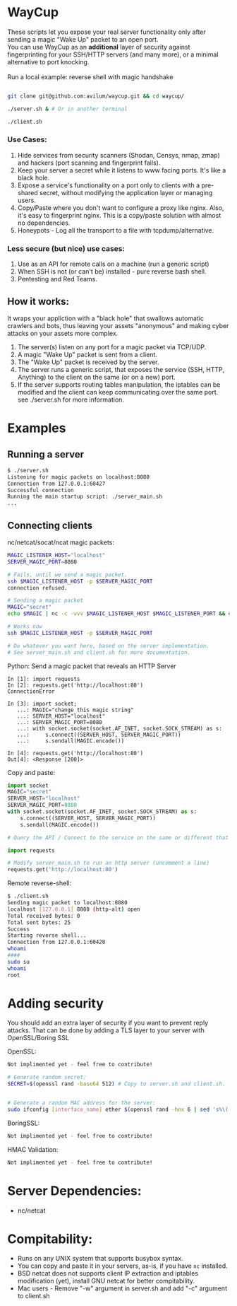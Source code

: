 # WayCup
These scripts let you expose your real server functionality only after sending a magic "Wake Up" packet to an open port.<br>
You can use WayCup as an <b>additional</b> layer of security against fingerprinting for your SSH/HTTP servers (and many more), or a minimal alternative to port knocking.<br><br>
Run a local example: reverse shell with magic handshake<br>
```bash

git clone git@github.com:avilum/waycup.git && cd waycup/

./server.sh & # Or in another terminal

./client.sh

```
### Use Cases:
1. Hide services from security scanners (Shodan, Censys, nmap, zmap) and hackers (port scanning and fingerprint fails).
2. Keep your server a secret while it listens to www facing ports. It's like a black hole.
2. Expose a service's functionality on a port only to clients with a pre-shared secret, without modifying the application layer or managing users.
4. Copy/Paste where you don't want to configure a proxy like nginx. Also, it's easy to fingerprint nginx. This is a copy/paste solution with almost no dependencies.
5. Honeypots - Log all the transport to a file with tcpdump/alternative.

### Less secure (but nice) use cases:
1. Use as an API for remote calls on a machine (run a generic script)
2. When SSH is not (or can't be) installed - pure reverse bash shell.
3. Pentesting and Red Teams.

## How it works:
It wraps your appliction with a "black hole" that swallows automatic crawlers and bots, thus leaving your assets "anonymous" and making cyber attacks on your assets more complex.
<br>
1. The server(s) listen on any port for a magic packet via TCP/UDP. 
2. A magic "Wake Up" packet is sent from a client.
3. The "Wake Up" packet is received by the server.
3. The server runs a generic script, that exposes the service (SSH, HTTP, Anything) to the client on the same (or on a new) port.
4. If the server supports routing tables manipulation, the iptables can be modified and the client can keep communicating over the same port. see ./server.sh for more information.

# Examples

## Running a server 
```bash
$ ./server.sh
Listening for magic packets on localhost:8080
Connection from 127.0.0.1:60427
Successful connection
Running the main startup script: ./server_main.sh
...
```

## Connecting clients
nc/netcat/socat/ncat magic packets:
```bash
MAGIC_LISTENER_HOST="localhost"
SERVER_MAGIC_PORT=8080

# Fails, until we send a magic packet.
ssh $MAGIC_LISTENER_HOST -p $SERVER_MAGIC_PORT 
connection refused.

# Sending a magic packet
MAGIC="secret"
echo $MAGIC | nc -c -vvv $MAGIC_LISTENER_HOST $MAGIC_LISTENER_PORT && echo "Success"

# Works now
ssh $MAGIC_LISTENER_HOST -p $SERVER_MAGIC_PORT 

# Do whatever you want here, based on the server implementation.
# See server_main.sh and client.sh for more documentation.
```

Python: Send a magic packet that reveals an HTTP Server
```text
In [1]: import requests
In [2]: requests.get('http://localhost:80')
ConnectionError

In [3]: import socket;
   ...: MAGIC="change this magic string"
   ...: SERVER_HOST="localhost"
   ...: SERVER_MAGIC_PORT=8080
   ...: with socket.socket(socket.AF_INET, socket.SOCK_STREAM) as s:
   ...:     s.connect((SERVER_HOST, SERVER_MAGIC_PORT))
   ...:     s.sendall(MAGIC.encode())

In [4]: requests.get('http://localhost:80')
Out[4]: <Response [200]>
```
Copy and paste:
```python
import socket
MAGIC="secret"
SERVER_HOST="localhost"
SERVER_MAGIC_PORT=8080
with socket.socket(socket.AF_INET, socket.SOCK_STREAM) as s:
    s.connect((SERVER_HOST, SERVER_MAGIC_PORT))
    s.sendall(MAGIC.encode())

# Query the API / Connect to the service on the same or different that just opened for you

import requests

# Modify server_main.sh to run an http server (uncomment a line)
requests.get('http://localhost:80') 
```

Remote reverse-shell:
```bash
$ ./client.sh
Sending magic packet to localhost:8080
localhost [127.0.0.1] 8080 (http-alt) open
Total received bytes: 0
Total sent bytes: 25
Success
Starting reverse shell...
Connection from 127.0.0.1:60428
whoami
####
sudo su
whoami
root
```

# Adding security
You should add an extra layer of security if you want to prevent reply attacks. That can be done by adding a TLS layer to your server with OpenSSL/Boring SSL

OpenSSL:
```bash
Not implimented yet - feel free to contribute!

# Generate random secret:
SECRET=$(openssl rand -base64 512) # Copy to server.sh and client.sh.


# Generate a random MAC address for the server:
sudo ifconfig [interface_name] ether $(openssl rand -hex 6 | sed 's%\(..\)%\1:%g; s%.$%%')
```

BoringSSL:
```bash
Not implimented yet - feel free to contribute!
```

HMAC Validation:
```bash
Not implimented yet - feel free to contribute!
```

# Server Dependencies:
* nc/netcat

# Compitability:
* Runs on any UNIX system that supports busybox syntax.
* You can copy and paste it in your servers, as-is, if you have <code>nc</code> installed.
* BSD netcat does not supports client IP extraction and iptables modification (yet), install GNU netcat for better compitability.
* Mac users - Remove "-w" argument in server.sh and add "-c" argument to client.sh


